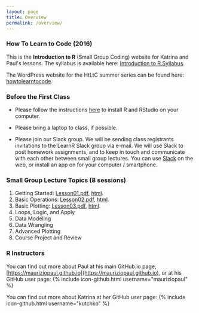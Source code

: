 ```yaml
---
layout: page
title: Overview
permalink: /overview/
---
```


### How To Learn to Code (2016)
This is the **Introduction to R** (Small Group Coding) website for Katrina and Paul's lessons. The syllabus is available here: [Introduction to R Syllabus](http://mauriziopaul.github.io/intro-to-R/teachingResources/Syllabus_IntroToR.pdf).

The WordPress website for the HtLtC summer series can be found here:
[howtolearntocode](http://howtolearntocode.web.unc.edu).

### Before the First Class
* Please follow the instructions [here][installation] to install R and RStudio on your computer. 

* Please bring a laptop to class, if possible.

* Please join our Slack group. We will be sending class registrants invitations to the LearnR Slack group via e-mail. We will use Slack to post homework assignments, and to keep in touch and communicate with each other between small group lectures. You can use [Slack][slack] on the web, or install an app on for your computer / smartphone.

[slack]: https://www.slack.com
[installation]: http://mauriziopaul.github.io/intro-to-R/jekyll/2016/06/08/Installing-R-RStudio

### Small Group Lecture Topics (8 sessions)
1. Getting Started: [Lesson01.pdf](http://mauriziopaul.github.io/intro-to-R/lecturePDFs/Lesson01.pdf),
	[html](http://mauriziopaul.github.io/intro-to-R/jekyll/2016/06/13/Lesson-01-intro).
2. Basic Operations: [Lesson02.pdf](http://mauriziopaul.github.io/intro-to-R/lecturePDFs/Lesson02.pdf), [html](http://mauriziopaul.github.io/intro-to-R/jekyll/2016/06/20/Lesson-02-basic-operations).
3. Basic Plotting: [Lesson03.pdf](http://mauriziopaul.github.io/intro-to-R/lecturePDFs/Lesson03.pdf), [html](http://mauriziopaul.github.io/intro-to-R/jekyll/2016/06/27/Lesson-03-basic-plotting).
4. Loops, Logic, and Apply
5. Data Modeling
6. Data Wrangling
7. Advanced Plotting
8. Course Project and Review

### R Instructors
You can find out more about Paul at his main GitHub.io page, [https://mauriziopaul.github.io](https://mauriziopaul.github.io), or at his GitHub user page: {% include icon-github.html username="mauriziopaul" %}

You can find out more about Katrina at her GitHub user page: {% include icon-github.html username="kutchko" %}
